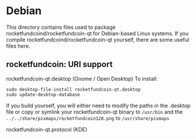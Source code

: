 
Debian
====================
This directory contains files used to package rocketfundcoind/rocketfundcoin-qt
for Debian-based Linux systems. If you compile rocketfundcoind/rocketfundcoin-qt yourself, there are some useful files here.

## rocketfundcoin: URI support ##


rocketfundcoin-qt.desktop  (Gnome / Open Desktop)
To install:

	sudo desktop-file-install rocketfundcoin-qt.desktop
	sudo update-desktop-database

If you build yourself, you will either need to modify the paths in
the .desktop file or copy or symlink your rocketfundcoin-qt binary to `/usr/bin`
and the `../../share/pixmaps/rocketfundcoin128.png` to `/usr/share/pixmaps`

rocketfundcoin-qt.protocol (KDE)


